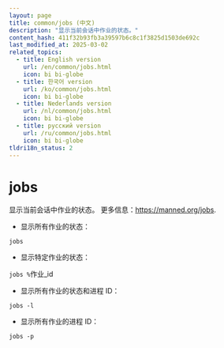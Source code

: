```yaml
---
layout: page
title: common/jobs (中文)
description: "显示当前会话中作业的状态。"
content_hash: 411f32b93fb3a39597b6c8c1f3825d1503de692c
last_modified_at: 2025-03-02
related_topics:
  - title: English version
    url: /en/common/jobs.html
    icon: bi bi-globe
  - title: 한국어 version
    url: /ko/common/jobs.html
    icon: bi bi-globe
  - title: Nederlands version
    url: /nl/common/jobs.html
    icon: bi bi-globe
  - title: русский version
    url: /ru/common/jobs.html
    icon: bi bi-globe
tldri18n_status: 2
---
```

# jobs

显示当前会话中作业的状态。
更多信息：<https://manned.org/jobs>.

- 显示所有作业的状态：

`jobs`

- 显示特定作业的状态：

`jobs %`<span class="tldr-var badge badge-pill bg-dark-lm bg-white-dm text-white-lm text-dark-dm font-weight-bold">作业_id</span>

- 显示所有作业的状态和进程 ID：

`jobs -l`

- 显示所有作业的进程 ID：

`jobs -p`
